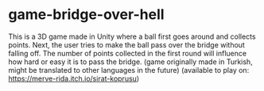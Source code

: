 # game-bridge-over-hell

This is a 3D game made in Unity where a ball first goes around and collects points. Next, the user tries to make the ball pass over the bridge without falling off. The number of points collected in the first round will influence how hard or easy it is to pass the bridge. (game originally made in Turkish, might be translated to other languages in the future) (available to play on: https://merve-rida.itch.io/sirat-koprusu)
